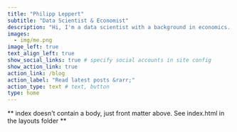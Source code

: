 ```yaml
---
title: "Philipp Leppert"
subtitle: "Data Scientist & Economist"
description: "Hi, I'm a data scientist with a background in economics. I like to develop dashboards with R/Shiny and have a keen interest in music production and finance."
images:
  - img/me.png
image_left: true
text_align_left: true
show_social_links: true # specify social accounts in site config
show_action_link: true
action_link: /blog
action_label: "Read latest posts &rarr;"
action_type: text # text, button
type: home
---
```


** index doesn't contain a body, just front matter above.
See index.html in the layouts folder **
